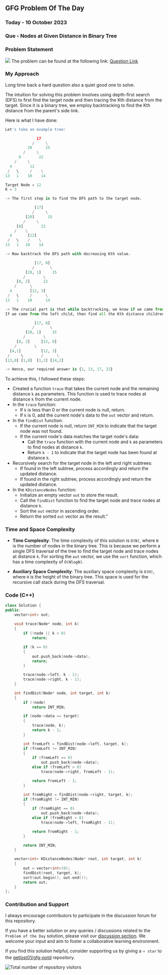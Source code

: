 ## GFG Problem Of The Day

### Today - 10 October 2023
### Que - Nodes at Given Distance in Binary Tree

### Problem Statement 
![](https://badgen.net/badge/Level/Hard/red)
The problem can be found at the following link: [Question Link](https://practice.geeksforgeeks.org/problems/nodes-at-given-distance-in-binary-tree/1)

### My Approach

Long time back a hard question also a quiet good one to solve.

The intuition for solving this problem involves using depth-first search (DFS) to first find the target node and then tracing the Kth distance from the target. Since it is a binary tree, we employ backtracking to find the Kth distance from the parent's side link.

Here is what I have done:

```python
Let's take an example tree:

              17    
            /     \
          20      15
        /     \
      8        22 
    /     \
  4        12 
 /   \     /    \
13   1    10    14

Target Node = 12
K = 3

-> The first step is to find the DFS path to the target node.

             [17]    
            /     \
         [20]      15
        /     \
     [8]        22 
    /    \
  4       [12] 
 /   \    /    \
13   1   10    14

-> Now backtrack the DFS path with decreasing Kth value.

             [17, 0]    
            /       \
         [20, 1]     15
        /        \
     [8, 2]      22 
    /      \
  4        [12, 3]
 /   \     /      \
13   1    10      14

-> The crucial part is that while backtracking, we know if we came from the left or right child. 
If we came from the left child, then find all the Kth distance children from the right of the current node using DFS, and vice versa.

             [17, 0]    
            /       \
         [20, 1]     15
        /        \
     [8, 2]     [22, 0] 
    /        \
  [4,1]         [12, 3]
 /     \        /      \
[13,0] [1,0]  [1,2] [14,2]

-> Hence, our required answer is {1, 13, 17, 22}
```

To achieve this, I followed these steps:

- Created a function `trace` that takes the current node and the remaining distance `k` as parameters. This function is used to trace nodes at distance `k` from the current node.
- In the `trace` function:
   - If `k` is less than 0 or the current node is null, return.
   - If `k` is 0, add the current node's data to the `out` vector and return.
- In the `findDist` function:
   - If the current node is null, return `INT_MIN` to indicate that the target node was not found.
   - If the current node's data matches the target node's data:
     - Call the `trace` function with the current node and `k` as parameters to find nodes at distance `k`.
     - Return `k - 1` to indicate that the target node has been found at distance `k`.
- Recursively search for the target node in the left and right subtrees:
   - If found in the left subtree, process accordingly and return the updated distance.
   - If found in the right subtree, process accordingly and return the updated distance.
- In the `KDistanceNodes` function:
   - Initialize an empty vector `out` to store the result.
   - Call the `findDist` function to find the target node and trace nodes at distance `k`.
   - Sort the `out` vector in ascending order.
   - Return the sorted `out` vector as the result."

### Time and Space Complexity

- **Time Complexity**: The time complexity of this solution is `O(N)`, where `N` is the number of nodes in the binary tree. This is because we perform a single DFS traversal of the tree to find the target node and trace nodes at distance `k`. For sorting the `out` vector, we use the `sort` function, which has a time complexity of `O(NlogN)`.

- **Auxiliary Space Complexity**: The auxiliary space complexity is `O(H)`, where `H` is the height of the binary tree. This space is used for the recursive call stack during the DFS traversal.

### Code (C++)
```cpp
class Solution {
public:
    vector<int> out;
    
    void trace(Node* node, int k)
    {
        if (!node || k < 0)
            return;

        if (k == 0)
        {
            out.push_back(node->data);
            return;
        }

        trace(node->left, k - 1);
        trace(node->right, k - 1);
    }

    int findDist(Node* node, int target, int k)
    {
        if (!node)
            return INT_MIN;

        if (node->data == target)
        {
            trace(node, k);
            return k - 1;
        }

        int fromLeft = findDist(node->left, target, k);
        if (fromLeft != INT_MIN)
        {
            if (fromLeft == 0)
                out.push_back(node->data);
            else if (fromLeft > 0)
                trace(node->right, fromLeft - 1);

            return fromLeft - 1;
        }

        int fromRight = findDist(node->right, target, k);
        if (fromRight != INT_MIN)
        {
            if (fromRight == 0)
                out.push_back(node->data);
            else if (fromRight > 0)
                trace(node->left, fromRight - 1);

            return fromRight - 1;
        }

        return INT_MIN;
    }

    vector<int> KDistanceNodes(Node* root, int target, int k)
    {
        out = vector<int>(0);
        findDist(root, target, k);
        sort(out.begin(), out.end());
        return out;
    }
};
```
### Contribution and Support

I always encourage contributors to participate in the discussion forum for this repository.

If you have a better solution or any queries / discussions related to the `Problem of the Day` solution, please visit our [discussion section](https://github.com/getlost01/gfg-potd/discussions). We welcome your input and aim to foster a collaborative learning environment.

If you find this solution helpful, consider supporting us by giving a `⭐ star` to the [getlost01/gfg-potd](https://github.com/getlost01/gfg-potd) repository.


![Total number of repository visitors](https://komarev.com/ghpvc/?username=gl01potdgfg&color=blue&&label=Visitors)
